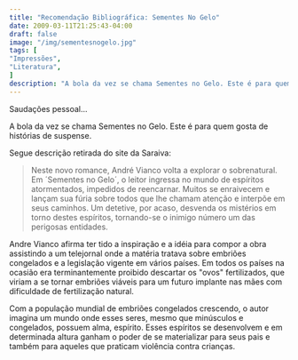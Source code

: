 ```yaml
---
title: "Recomendação Bibliográfica: Sementes No Gelo"
date: 2009-03-11T21:25:43-04:00
draft: false
image: "/img/sementesnogelo.jpg"
tags: [
"Impressões",
"Literatura",
]
description: "A bola da vez se chama Sementes no Gelo. Este é para quem gosta de histórias de suspense."
---
```

Saudações pessoal...



A bola da vez se chama Sementes no Gelo. Este é para quem gosta de histórias de suspense.

Segue descrição retirada do site da Saraiva:


> Neste novo romance, André Vianco volta a explorar o sobrenatural. Em ´Sementes no Gelo´, o leitor ingressa no mundo de espíritos atormentados, impedidos de reencarnar. Muitos se enraivecem e lançam sua fúria sobre todos que lhe chamam atenção e interpõe em seus caminhos. Um detetive, por acaso, desvenda os mistérios em torno destes espíritos, tornando-se o inimigo número um das perigosas entidades.


Andre Vianco afirma ter tido a inspiração e a idéia para compor a obra assistindo a um telejornal onde a matéria tratava sobre embriões congelados e a legislação vigente em vários países. Em todos os países na ocasião era terminantemente proibido descartar os "ovos" fertilizados, que viriam a se tornar embriões viáveis para um futuro implante nas mães com dificuldade de fertilização natural.

Com a população mundial de embriões congelados crescendo, o autor imagina um mundo onde esses seres, mesmo que minúsculos e congelados, possuem alma, espírito. Esses espíritos se desenvolvem e em determinada altura ganham o poder de se materializar para seus pais e também para aqueles que praticam violência contra crianças.
